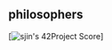 ## philosophers


[![sjin's 42Project Score](https://badge42.herokuapp.com/api/project/sjin/philosophers)]
